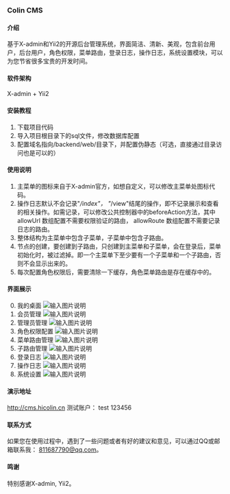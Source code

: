 ### Colin CMS

#### 介绍
基于X-admin和Yii2的开源后台管理系统，界面简洁、清新、美观，包含前台用户，后台用户，角色权限，菜单路由，登录日志，操作日志，系统设置模块，可以为您节省很多宝贵的开发时间。

#### 软件架构
X-admin + Yii2


#### 安装教程

1. 下载项目代码
2. 导入项目根目录下的sql文件，修改数据库配置
3. 配置域名指向/backend/web/目录下，并配置伪静态（可选，直接通过目录访问也是可以的）

#### 使用说明

1. 主菜单的图标来自于X-admin官方，如想自定义，可以修改主菜单处图标代码。
2. 操作日志默认不会记录"*/index"， "*/view"结尾的操作，即不记录展示和查看的相关操作。如需记录，可以修改公共控制器中的beforeAction方法，其中 allowUrl 数组配置不需要权限验证的路由， allowRoute 数组配置不需要记录日志的路由。
3. 整体结构为主菜单中包含子菜单，子菜单中包含子路由。
4. 节点的创建，要创建到子路由，只创建到主菜单和子菜单，会在登录后，菜单初始化时，被过滤掉。即一个主菜单下至少要有一个子菜单和一个子路由，否则不会显示出来的。
5. 每次配置角色权限后，需要清除一下缓存，角色菜单路由是存在缓存中的。


#### 界面展示
0. 我的桌面
![输入图片说明](https://images.gitee.com/uploads/images/2019/0701/090848_9e8071ba_1804453.png "desktop.png")
1. 会员管理
![输入图片说明](https://images.gitee.com/uploads/images/2019/0508/183045_dee76696_1804453.png "member.png")
2. 管理员管理
![输入图片说明](https://images.gitee.com/uploads/images/2019/0326/215740_db04503a_1804453.png "user.png")
3. 角色权限配置
![输入图片说明](https://images.gitee.com/uploads/images/2019/0326/214447_07c61eae_1804453.png "role.png")
4. 菜单路由管理
![输入图片说明](https://images.gitee.com/uploads/images/2019/0326/214602_9f537ecc_1804453.png "menu.png")
5. 子路由管理
![输入图片说明](https://images.gitee.com/uploads/images/2019/0326/214707_6686649f_1804453.png "route.png")
6. 登录日志
![输入图片说明](https://images.gitee.com/uploads/images/2019/0508/183108_21f4c652_1804453.png "login-log.png")
7. 操作日志
![输入图片说明](https://images.gitee.com/uploads/images/2019/0326/215551_34320f61_1804453.png "log.png")
8. 系统设置
![输入图片说明](https://images.gitee.com/uploads/images/2019/0326/215648_8d79791e_1804453.png "sys.png")

#### 演示地址
http://cms.hicolin.cn     测试账户： test  123456

#### 联系方式
如果您在使用过程中，遇到了一些问题或者有好的建议和意见，可以通过QQ或邮箱联系我： 811687790@qq.com。

#### 鸣谢
特别感谢X-admin, Yii2。
